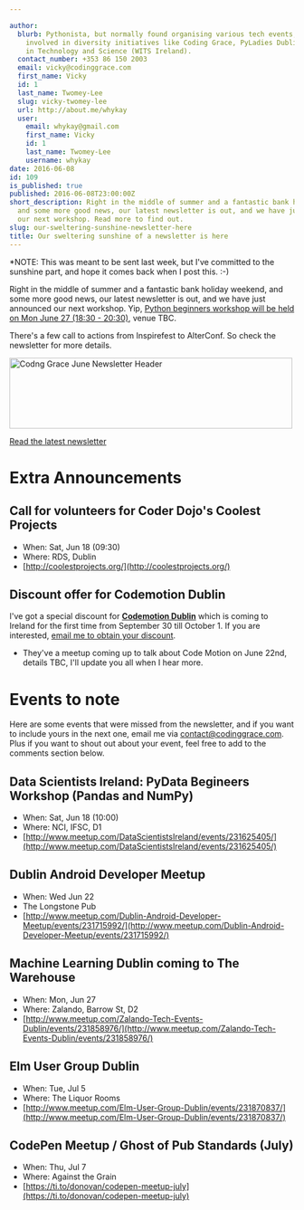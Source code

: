 ```yaml
---

author:
  blurb: Pythonista, but normally found organising various tech events, and now heavily
    involved in diversity initiatives like Coding Grace, PyLadies Dublin, and Women
    in Technology and Science (WITS Ireland).
  contact_number: +353 86 150 2003
  email: vicky@codinggrace.com
  first_name: Vicky
  id: 1
  last_name: Twomey-Lee
  slug: vicky-twomey-lee
  url: http://about.me/whykay
  user:
    email: whykay@gmail.com
    first_name: Vicky
    id: 1
    last_name: Twomey-Lee
    username: whykay
date: 2016-06-08
id: 109
is_published: true
published: 2016-06-08T23:00:00Z
short_description: Right in the middle of summer and a fantastic bank holiday weekend,
  and some more good news, our latest newsletter is out, and we have just announced
  our next workshop. Read more to find out.
slug: our-sweltering-sunshine-newsletter-here
title: Our sweltering sunshine of a newsletter is here
---
```


*NOTE: This was meant to be sent last week, but I've committed to the sunshine part, and hope it comes back when I post this. :-)

Right in the middle of summer and a fantastic bank holiday weekend, and some more good news, our latest newsletter is out, and we have just announced our next workshop. Yip, [Python beginners workshop will be held on Mon June 27 (18:30 - 20:30)](http://www.codinggrace.com/events/learn-python-making-text-based-adventure-game/67/), venue TBC.

There's a few call to actions from Inspirefest to AlterConf. So check the newsletter for more details.

<a data-flickr-embed="true"  href="https://www.flickr.com/photos/whykay/27457756501/in/dateposted-public/" title="Codng Grace June Newsletter Header"><img src="https://c6.staticflickr.com/8/7417/27457756501_f98164a4c2.jpg" width="500" height="125" alt="Codng Grace June Newsletter Header"></a><script async src="//embedr.flickr.com/assets/client-code.js" charset="utf-8"></script>

<a class="btn btn-primary btn-lg" href="http://eepurl.com/b4sjkL" role="button">Read the latest newsletter</a>

# Extra Announcements

## Call for volunteers for Coder Dojo's Coolest Projects
* When: Sat, Jun 18 (09:30)
* Where: RDS, Dublin
* [http://coolestprojects.org/](http://coolestprojects.org/)

## Discount offer for Codemotion Dublin
I've got a special discount for **[Codemotion Dublin](http://dublin2016.codemotionworld.com/)** which is coming to Ireland for the first time from September 30 till October 1. If you are interested, <a href="mailto:contact@codinggrace.com?subject=Code Motion Dublin Discount">email me to obtain your discount</a>. 

* They've a meetup coming up to talk about Code Motion on June 22nd, details TBC, I'll update you all when I hear more.


# Events to note 
Here are some events that were missed from the newsletter, and if you want to include yours in the next one, email me via <a href="mailto:contact@codinggrace.com">contact@codinggrace.com</a>. Plus if you want to shout out about your event, feel free to add to the comments section below.

## Data Scientists Ireland: PyData Begineers Workshop (Pandas and NumPy)
* When: Sat, Jun 18 (10:00)
* Where: NCI, IFSC, D1
* [http://www.meetup.com/DataScientistsIreland/events/231625405/](http://www.meetup.com/DataScientistsIreland/events/231625405/)

## Dublin Android Developer Meetup
* When: Wed Jun 22
* The Longstone Pub
* [http://www.meetup.com/Dublin-Android-Developer-Meetup/events/231715992/](http://www.meetup.com/Dublin-Android-Developer-Meetup/events/231715992/)

## Machine Learning Dublin coming to The Warehouse 
* When: Mon, Jun 27
* Where: Zalando, Barrow St, D2
* [http://www.meetup.com/Zalando-Tech-Events-Dublin/events/231858976/](http://www.meetup.com/Zalando-Tech-Events-Dublin/events/231858976/)

## Elm User Group Dublin
* When: Tue, Jul 5
* Where: The Liquor Rooms
* [http://www.meetup.com/Elm-User-Group-Dublin/events/231870837/](http://www.meetup.com/Elm-User-Group-Dublin/events/231870837/)

## CodePen Meetup / Ghost of Pub Standards (July)
* When: Thu, Jul 7
* Where: Against the Grain
* [https://ti.to/donovan/codepen-meetup-july](https://ti.to/donovan/codepen-meetup-july)
